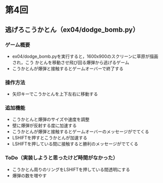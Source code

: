 # 第4回
## 逃げろこうかとん（ex04/dodge_bomb.py）
### ゲーム概要
- ex04/dodge_bomb.pyを実行すると，1600x900のスクリーンに草原が描画され，こう
かとんを移動させ飛び回る爆弾から逃げるゲーム
- こうかとんが爆弾と接触するとゲームオーバーで終了する
### 操作方法
- 矢印キーでこうかとんを上下左右に移動する
### 追加機能
- こうかとんと爆弾のサイズや速度を調整
- 壁に爆弾が反射する度に加速する
- こうかとんが爆弾と接触するとゲームオーバーのメッセージがでてくる
- LSHIFTを押すとこうかとんが加速する
- LSHIFTを押している間に接触すると勝利のメッセージがでてくる
### ToDo（実装しようと思ったけど時間がなかった）
- こうかとん周りのリングをLSHIFTを押している間透明にする
- 爆弾の数を増やす